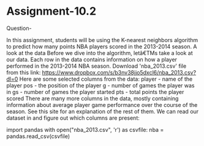 # Assignment-10.2

Question-

In this assignment, students will be using the K-nearest neighbors algorithm to predict
how many points NBA players scored in the 2013-2014 season.
A look at the data
Before we dive into the algorithm, letâ€TMs take a look at our data. Each row in the data
contains information on how a player performed in the 2013-2014 NBA season.
Download 'nba_2013.csv' file from this link:
https://www.dropbox.com/s/b3nv38jjo5dxcl6/nba_2013.csv?dl=0
Here are some selected columns from the data:
player - name of the player
pos - the position of the player
g - number of games the player was in
gs - number of games the player started
pts - total points the player scored
There are many more columns in the data, mostly containing information about average
player game performance over the course of the season. See this site for an explanation
of the rest of them.
We can read our dataset in and figure out which columns are present:

import pandas
with open("nba_2013.csv", 'r') as csvfile:
nba = pandas.read_csv(csvfile)
